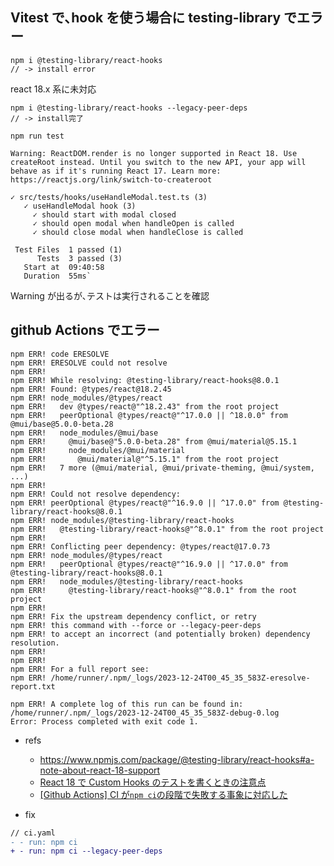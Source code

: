 ## Vitest で､hook を使う場合に testing-library でエラー

```
npm i @testing-library/react-hooks
// -> install error
```

react 18.x 系に未対応

```
npm i @testing-library/react-hooks --legacy-peer-deps
// -> install完了
```

```
npm run test

Warning: ReactDOM.render is no longer supported in React 18. Use createRoot instead. Until you switch to the new API, your app will behave as if it's running React 17. Learn more: https://reactjs.org/link/switch-to-createroot

✓ src/tests/hooks/useHandleModal.test.ts (3)
   ✓ useHandleModal hook (3)
     ✓ should start with modal closed
     ✓ should open modal when handleOpen is called
     ✓ should close modal when handleClose is called

 Test Files  1 passed (1)
      Tests  3 passed (3)
   Start at  09:40:58
   Duration  55ms`
```

Warning が出るが､テストは実行されることを確認

## github Actions でエラー

```
npm ERR! code ERESOLVE
npm ERR! ERESOLVE could not resolve
npm ERR!
npm ERR! While resolving: @testing-library/react-hooks@8.0.1
npm ERR! Found: @types/react@18.2.45
npm ERR! node_modules/@types/react
npm ERR!   dev @types/react@"^18.2.43" from the root project
npm ERR!   peerOptional @types/react@"^17.0.0 || ^18.0.0" from @mui/base@5.0.0-beta.28
npm ERR!   node_modules/@mui/base
npm ERR!     @mui/base@"5.0.0-beta.28" from @mui/material@5.15.1
npm ERR!     node_modules/@mui/material
npm ERR!       @mui/material@"^5.15.1" from the root project
npm ERR!   7 more (@mui/material, @mui/private-theming, @mui/system, ...)
npm ERR!
npm ERR! Could not resolve dependency:
npm ERR! peerOptional @types/react@"^16.9.0 || ^17.0.0" from @testing-library/react-hooks@8.0.1
npm ERR! node_modules/@testing-library/react-hooks
npm ERR!   @testing-library/react-hooks@"^8.0.1" from the root project
npm ERR!
npm ERR! Conflicting peer dependency: @types/react@17.0.73
npm ERR! node_modules/@types/react
npm ERR!   peerOptional @types/react@"^16.9.0 || ^17.0.0" from @testing-library/react-hooks@8.0.1
npm ERR!   node_modules/@testing-library/react-hooks
npm ERR!     @testing-library/react-hooks@"^8.0.1" from the root project
npm ERR!
npm ERR! Fix the upstream dependency conflict, or retry
npm ERR! this command with --force or --legacy-peer-deps
npm ERR! to accept an incorrect (and potentially broken) dependency resolution.
npm ERR!
npm ERR!
npm ERR! For a full report see:
npm ERR! /home/runner/.npm/_logs/2023-12-24T00_45_35_583Z-eresolve-report.txt

npm ERR! A complete log of this run can be found in: /home/runner/.npm/_logs/2023-12-24T00_45_35_583Z-debug-0.log
Error: Process completed with exit code 1.
```

- refs

  - https://www.npmjs.com/package/@testing-library/react-hooks#a-note-about-react-18-support
  - [React 18 で Custom Hooks のテストを書くときの注意点](https://zenn.dev/k_kazukiiiiii/articles/9f48bdd20435d2)
  - [[Github Actions] CI が`npm ci`の段階で失敗する事象に対応した](https://zenn.dev/fugithora812/scraps/fd3eceedbfc393)

- fix

```diff
// ci.yaml
- - run: npm ci
+ - run: npm ci --legacy-peer-deps
```
